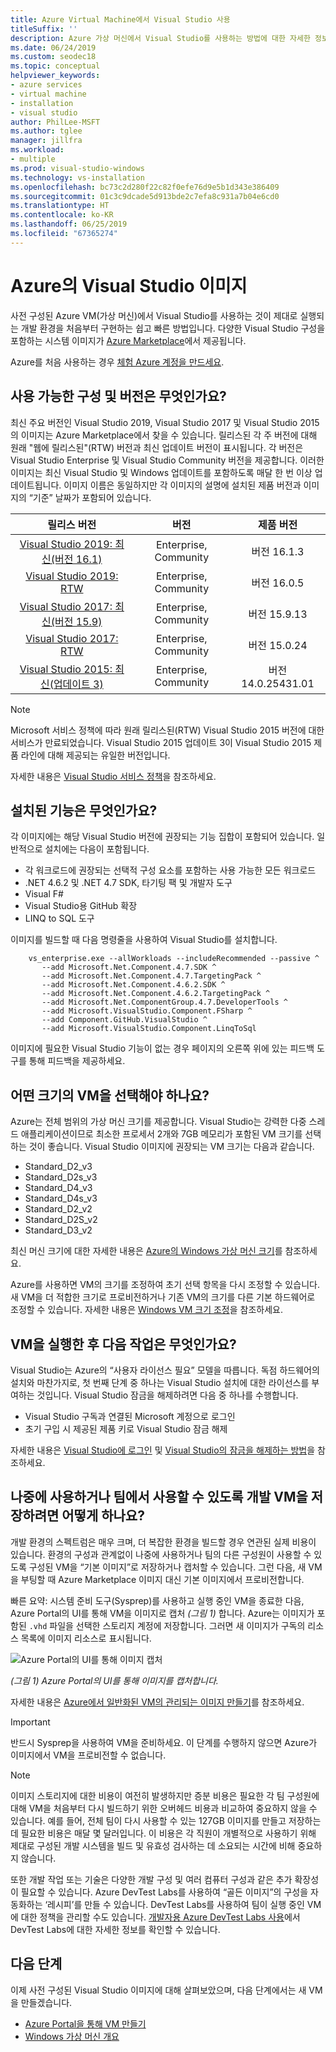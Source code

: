 ```yaml
---
title: Azure Virtual Machine에서 Visual Studio 사용
titleSuffix: ''
description: Azure 가상 머신에서 Visual Studio를 사용하는 방법에 대한 자세한 정보
ms.date: 06/24/2019
ms.custom: seodec18
ms.topic: conceptual
helpviewer_keywords:
- azure services
- virtual machine
- installation
- visual studio
author: PhilLee-MSFT
ms.author: tglee
manager: jillfra
ms.workload:
- multiple
ms.prod: visual-studio-windows
ms.technology: vs-installation
ms.openlocfilehash: bc73c2d280f22c82f0efe76d9e5b1d343e386409
ms.sourcegitcommit: 01c3c9dcade5d913bde2c7efa8c931a7b04e6cd0
ms.translationtype: HT
ms.contentlocale: ko-KR
ms.lasthandoff: 06/25/2019
ms.locfileid: "67365274"
---
```

# <a id="top"> </a> Azure의 Visual Studio 이미지

사전 구성된 Azure VM(가상 머신)에서 Visual Studio를 사용하는 것이 제대로 실행되는 개발 환경을 처음부터 구현하는 쉽고 빠른 방법입니다. 다양한 Visual Studio 구성을 포함하는 시스템 이미지가 [Azure Marketplace](https://azuremarketplace.microsoft.com/marketplace/apps/category/compute?filters=virtual-machine-images%3Bmicrosoft%3Bwindows&page=1&subcategories=application-infrastructure)에서 제공됩니다.

Azure를 처음 사용하는 경우 [체험 Azure 계정을 만드세요](https://azure.microsoft.com/free).

## <a name="what-configurations-and-versions-are-available"></a>사용 가능한 구성 및 버전은 무엇인가요?

최신 주요 버전인 Visual Studio 2019, Visual Studio 2017 및 Visual Studio 2015의 이미지는 Azure Marketplace에서 찾을 수 있습니다.  릴리스된 각 주 버전에 대해 원래 "웹에 릴리스된"(RTW) 버전과 최신 업데이트 버전이 표시됩니다.  각 버전은 Visual Studio Enterprise 및 Visual Studio Community 버전을 제공합니다.  이러한 이미지는 최신 Visual Studio 및 Windows 업데이트를 포함하도록 매달 한 번 이상 업데이트됩니다.  이미지 이름은 동일하지만 각 이미지의 설명에 설치된 제품 버전과 이미지의 “기준” 날짜가 포함되어 있습니다.

| 릴리스 버전                                                                                                                                          | 버전              |    제품 버전    |
|:--------------------------------------------------------------------------------------------------------------------------------------------------------:|:---------------------:|:-----------------------:|
| [Visual Studio 2019: 최신(버전 16.1)](https://azuremarketplace.microsoft.com/marketplace/apps/microsoftvisualstudio.visualstudio2019latest?tab=Overview) | Enterprise, Community | 버전 16.1.3    |
| [Visual Studio 2019: RTW](https://azuremarketplace.microsoft.com/marketplace/apps/microsoftvisualstudio.visualstudio2019?tab=Overview)                         | Enterprise, Community | 버전 16.0.5    |
| [Visual Studio 2017: 최신(버전 15.9)](https://azuremarketplace.microsoft.com/marketplace/apps/microsoftvisualstudio.visualstudio?tab=Overview)           | Enterprise, Community | 버전 15.9.13   |
| [Visual Studio 2017: RTW](https://azuremarketplace.microsoft.com/marketplace/apps/microsoftvisualstudio.visualstudio?tab=Overview)                             | Enterprise, Community | 버전 15.0.24   |
| [Visual Studio 2015: 최신(업데이트 3)](https://azuremarketplace.microsoft.com/marketplace/apps/microsoftvisualstudio.visualstudio?tab=Overview)               | Enterprise, Community | 버전 14.0.25431.01 |

> [!NOTE]
> Microsoft 서비스 정책에 따라 원래 릴리스된(RTW) Visual Studio 2015 버전에 대한 서비스가 만료되었습니다. Visual Studio 2015 업데이트 3이 Visual Studio 2015 제품 라인에 대해 제공되는 유일한 버전입니다.

자세한 내용은 [Visual Studio 서비스 정책](/visualstudio/productinfo/vs-servicing-vs)을 참조하세요.

## <a name="what-features-are-installed"></a>설치된 기능은 무엇인가요?

각 이미지에는 해당 Visual Studio 버전에 권장되는 기능 집합이 포함되어 있습니다. 일반적으로 설치에는 다음이 포함됩니다.

* 각 워크로드에 권장되는 선택적 구성 요소를 포함하는 사용 가능한 모든 워크로드
* .NET 4.6.2 및 .NET 4.7 SDK, 타기팅 팩 및 개발자 도구
* Visual F#
* Visual Studio용 GitHub 확장
* LINQ to SQL 도구

이미지를 빌드할 때 다음 명령줄을 사용하여 Visual Studio를 설치합니다.

```shell
    vs_enterprise.exe --allWorkloads --includeRecommended --passive ^
       --add Microsoft.Net.Component.4.7.SDK ^
       --add Microsoft.Net.Component.4.7.TargetingPack ^
       --add Microsoft.Net.Component.4.6.2.SDK ^
       --add Microsoft.Net.Component.4.6.2.TargetingPack ^
       --add Microsoft.Net.ComponentGroup.4.7.DeveloperTools ^
       --add Microsoft.VisualStudio.Component.FSharp ^
       --add Component.GitHub.VisualStudio ^
       --add Microsoft.VisualStudio.Component.LinqToSql
```

이미지에 필요한 Visual Studio 기능이 없는 경우 페이지의 오른쪽 위에 있는 피드백 도구를 통해 피드백을 제공하세요.

## <a name="what-size-vm-should-i-choose"></a>어떤 크기의 VM을 선택해야 하나요?

Azure는 전체 범위의 가상 머신 크기를 제공합니다. Visual Studio는 강력한 다중 스레드 애플리케이션이므로 최소한 프로세서 2개와 7GB 메모리가 포함된 VM 크기를 선택하는 것이 좋습니다. Visual Studio 이미지에 권장되는 VM 크기는 다음과 같습니다.

* Standard_D2_v3
* Standard_D2s_v3
* Standard_D4_v3
* Standard_D4s_v3
* Standard_D2_v2
* Standard_D2S_v2
* Standard_D3_v2

최신 머신 크기에 대한 자세한 내용은 [Azure의 Windows 가상 머신 크기](/azure/virtual-machines/windows/sizes)를 참조하세요.

Azure를 사용하면 VM의 크기를 조정하여 초기 선택 항목을 다시 조정할 수 있습니다. 새 VM을 더 적합한 크기로 프로비전하거나 기존 VM의 크기를 다른 기본 하드웨어로 조정할 수 있습니다. 자세한 내용은 [Windows VM 크기 조정](/azure/virtual-machines/windows/resize-vm)을 참조하세요.

## <a name="after-the-vm-is-running-whats-next"></a>VM을 실행한 후 다음 작업은 무엇인가요?

Visual Studio는 Azure의 “사용자 라이선스 필요” 모델을 따릅니다. 독점 하드웨어의 설치와 마찬가지로, 첫 번째 단계 중 하나는 Visual Studio 설치에 대한 라이선스를 부여하는 것입니다. Visual Studio 잠금을 해제하려면 다음 중 하나를 수행합니다.
- Visual Studio 구독과 연결된 Microsoft 계정으로 로그인
- 초기 구입 시 제공된 제품 키로 Visual Studio 잠금 해제

자세한 내용은 [Visual Studio에 로그인](../ide/signing-in-to-visual-studio.md) 및 [Visual Studio의 잠금을 해제하는 방법](../ide/how-to-unlock-visual-studio.md)을 참조하세요.

## <a name="how-do-i-save-the-development-vm-for-future-or-team-use"></a>나중에 사용하거나 팀에서 사용할 수 있도록 개발 VM을 저장하려면 어떻게 하나요?

개발 환경의 스펙트럼은 매우 크며, 더 복잡한 환경을 빌드할 경우 연관된 실제 비용이 있습니다. 환경의 구성과 관계없이 나중에 사용하거나 팀의 다른 구성원이 사용할 수 있도록 구성된 VM을 “기본 이미지”로 저장하거나 캡처할 수 있습니다. 그런 다음, 새 VM을 부팅할 때 Azure Marketplace 이미지 대신 기본 이미지에서 프로비전합니다.

빠른 요약: 시스템 준비 도구(Sysprep)를 사용하고 실행 중인 VM을 종료한 다음, Azure Portal의 UI를 통해 VM을 이미지로 캡처 *(그림 1)* 합니다. Azure는 이미지가 포함된 `.vhd` 파일을 선택한 스토리지 계정에 저장합니다. 그러면 새 이미지가 구독의 리소스 목록에 이미지 리소스로 표시됩니다.

![Azure Portal의 UI를 통해 이미지 캡처](media/capture-vm.png)

*(그림 1) Azure Portal의 UI를 통해 이미지를 캡처합니다.*

자세한 내용은 [Azure에서 일반화된 VM의 관리되는 이미지 만들기](/azure/virtual-machines/windows/capture-image-resource)를 참조하세요.

> [!IMPORTANT]
> 반드시 Sysprep을 사용하여 VM을 준비하세요. 이 단계를 수행하지 않으면 Azure가 이미지에서 VM을 프로비전할 수 없습니다.

> [!NOTE]
> 이미지 스토리지에 대한 비용이 여전히 발생하지만 증분 비용은 필요한 각 팀 구성원에 대해 VM을 처음부터 다시 빌드하기 위한 오버헤드 비용과 비교하여 중요하지 않을 수 있습니다. 예를 들어, 전체 팀이 다시 사용할 수 있는 127GB 이미지를 만들고 저장하는 데 필요한 비용은 매달 몇 달러입니다. 이 비용은 각 직원이 개별적으로 사용하기 위해 제대로 구성된 개발 시스템을 빌드 및 유효성 검사하는 데 소요되는 시간에 비해 중요하지 않습니다.

또한 개발 작업 또는 기술은 다양한 개발 구성 및 여러 컴퓨터 구성과 같은 추가 확장성이 필요할 수 있습니다. Azure DevTest Labs를 사용하여 “골든 이미지”의 구성을 자동화하는 ‘레시피’를 만들 수 있습니다.  DevTest Labs를 사용하여 팀이 실행 중인 VM에 대한 정책을 관리할 수도 있습니다. [개발자용 Azure DevTest Labs 사용](/azure/devtest-lab/devtest-lab-developer-lab)에서 DevTest Labs에 대한 자세한 정보를 확인할 수 있습니다.

## <a name="next-steps"></a>다음 단계

이제 사전 구성된 Visual Studio 이미지에 대해 살펴보았으며, 다음 단계에서는 새 VM을 만들겠습니다.

* [Azure Portal을 통해 VM 만들기](/azure/virtual-machines/windows/quick-create-portal)
* [Windows 가상 머신 개요](/azure/virtual-machines/windows/overview)

